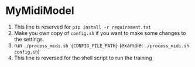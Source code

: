 # MyMidiModel

1. This line is reserved for `pip install -r requirement.txt`
2. Make you own copy of `config.sh` if you want to make some changes to the settings.
3. run `./process_midi.sh {CONFIG_FILE_PATH}` (example: `./process_midi.sh config.sh`)
4. This line is reversed for the shell script to run the training